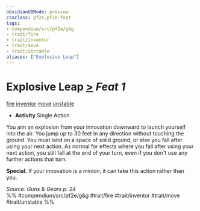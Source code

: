 ```yaml
---
obsidianUIMode: preview
cssclass: pf2e,pf2e-feat
tags:
- compendium/src/pf2e/g&g
- trait/fire
- trait/inventor
- trait/move
- trait/unstable
aliases: ["Explosive Leap"]
---
```

# Explosive Leap  [>](../../Rules/core-rulebook/chapter-9-playing-the-game.md#Actions "Single Action") *Feat 1*  
[fire](../../Rules/traits/fire.md)  [inventor](../../Rules/traits/inventor-g-g.md)  [move](../../Rules/traits/move.md)  [unstable](../../Rules/traits/unstable-g-g.md)  

- **Activity** Single Action

You aim an explosion from your innovation downward to launch yourself into the air. You jump up to 30 feet in any direction without touching the ground. You must land on a space of solid ground, or else you fall after using your next action. As normal for effects where you fall after using your next action, you still fall at the end of your turn, even if you don't use any further actions that turn.

**Special.** If your innovation is a minion, it can take this action rather than you.

*Source: Guns & Gears p. 24*  
%% #compendium/src/pf2e/g&g #trait/fire #trait/inventor #trait/move #trait/unstable %%